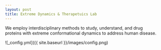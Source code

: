 ```yaml
---
layout: post
title: Extreme Dynamics & Therapetuics Lab
---
```


We employ interdisciplinary methods to study, understand, and drug proteins with extreme conformational dynamics to address human disease.

![_config.yml]({{ site.baseurl }}/images/config.png)
